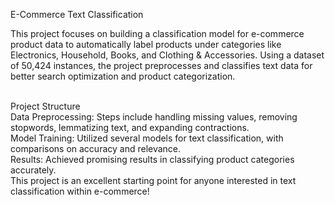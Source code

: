 E-Commerce Text Classification<br>

This project focuses on building a classification model for e-commerce product data to automatically label products under categories like Electronics, Household, Books, and Clothing & Accessories. Using a dataset of 50,424 instances, the project preprocesses and classifies text data for better search optimization and product categorization.<br><br>

Project Structure<br>
Data Preprocessing: Steps include handling missing values, removing stopwords, lemmatizing text, and expanding contractions.<br>
Model Training: Utilized several models for text classification, with comparisons on accuracy and relevance.<br>
Results: Achieved promising results in classifying product categories accurately.<br>
This project is an excellent starting point for anyone interested in text classification within e-commerce!<br>
